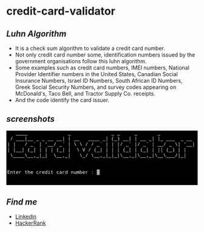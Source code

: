 # credit-card-validator

## ***Luhn Algorithm***

* It is a check sum algorithm to validate a credit card 
number.
* Not only credit card number some, identification numbers 
issued by the government organisations follow this luhn 
algorithm. 
* Some examples such as credit card numbers, IMEI numbers, 
National Provider Identifier numbers in the United States, 
Canadian Social Insurance Numbers, Israel ID Numbers, 
South African ID Numbers, Greek Social Security Numbers, 
and survey codes appearing on McDonald's, Taco Bell, and 
Tractor Supply Co. receipts. 
* And the code identify the card issuer.

## ***screenshots***
![](https://github.com/gowtham758550/Luhn-Checksum/blob/master/Screenshot/Screenshot_20200620-222732~2.png)
## ***Find me***
* [Linkedin](https://www.linkedin.com/in/gowtham-s-516433182) 
* [HackerRank](https://www.hackerrank.com/gowtham758550)



 
    
